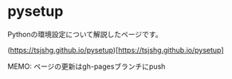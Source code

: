 # pysetup


Pythonの環境設定について解説したページです。

(https://tsjshg.github.io/pysetup)[https://tsjshg.github.io/pysetup]


MEMO: ページの更新はgh-pagesブランチにpush
